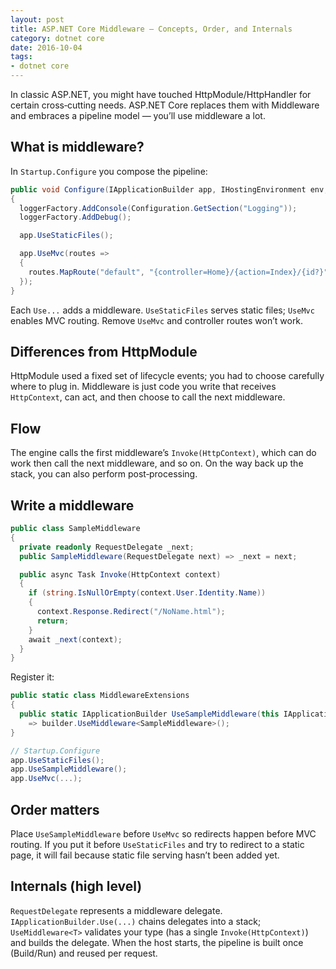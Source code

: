 ```yaml
---
layout: post
title: ASP.NET Core Middleware — Concepts, Order, and Internals
category: dotnet core
date: 2016-10-04
tags:
- dotnet core
---
```


In classic ASP.NET, you might have touched HttpModule/HttpHandler for certain cross‑cutting needs. ASP.NET Core replaces them with Middleware and embraces a pipeline model — you’ll use middleware a lot.

## What is middleware?

In `Startup.Configure` you compose the pipeline:

```csharp
public void Configure(IApplicationBuilder app, IHostingEnvironment env, ILoggerFactory loggerFactory)
{
  loggerFactory.AddConsole(Configuration.GetSection("Logging"));
  loggerFactory.AddDebug();

  app.UseStaticFiles();

  app.UseMvc(routes =>
  {
    routes.MapRoute("default", "{controller=Home}/{action=Index}/{id?}");
  });
}
```

Each `Use...` adds a middleware. `UseStaticFiles` serves static files; `UseMvc` enables MVC routing. Remove `UseMvc` and controller routes won’t work.

## Differences from HttpModule

HttpModule used a fixed set of lifecycle events; you had to choose carefully where to plug in. Middleware is just code you write that receives `HttpContext`, can act, and then choose to call the next middleware.

## Flow

The engine calls the first middleware’s `Invoke(HttpContext)`, which can do work then call the next middleware, and so on. On the way back up the stack, you can also perform post‑processing.

## Write a middleware

```csharp
public class SampleMiddleware
{
  private readonly RequestDelegate _next;
  public SampleMiddleware(RequestDelegate next) => _next = next;

  public async Task Invoke(HttpContext context)
  {
    if (string.IsNullOrEmpty(context.User.Identity.Name))
    {
      context.Response.Redirect("/NoName.html");
      return;
    }
    await _next(context);
  }
}
```

Register it:

```csharp
public static class MiddlewareExtensions
{
  public static IApplicationBuilder UseSampleMiddleware(this IApplicationBuilder builder)
    => builder.UseMiddleware<SampleMiddleware>();
}

// Startup.Configure
app.UseStaticFiles();
app.UseSampleMiddleware();
app.UseMvc(...);
```

## Order matters

Place `UseSampleMiddleware` before `UseMvc` so redirects happen before MVC routing. If you put it before `UseStaticFiles` and try to redirect to a static page, it will fail because static file serving hasn’t been added yet.

## Internals (high level)

`RequestDelegate` represents a middleware delegate. `IApplicationBuilder.Use(...)` chains delegates into a stack; `UseMiddleware<T>` validates your type (has a single `Invoke(HttpContext)`) and builds the delegate. When the host starts, the pipeline is built once (Build/Run) and reused per request.

